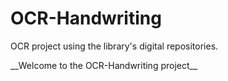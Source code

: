 # OCR-Handwriting
OCR project using the library's digital repositories.
<body>
__Welcome to the OCR-Handwriting project__

</body>
